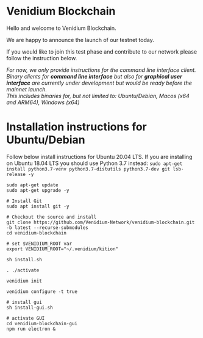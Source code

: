 # Venidium Blockchain

Hello and welcome to Venidium Blockchain.

We are happy to announce the launch of our testnet today.

If you would like to join this test phase and contribute to our network please follow the instruction below.

_For now, we only provide instructions for the command line interface client._  
_Binary clients for **command line interface** but also for **graphical user interface** are currently under development but would be ready before the mainnet launch._  
_This includes binaries for, but not limited to: Ubuntu/Debian, Macos (x64 and ARM64), Windows (x64)_

# Installation instructions for Ubuntu/Debian

Follow below install instructions for Ubuntu 20.04 LTS. If you are installing on Ubuntu 18.04 LTS you should use Python 3.7 instead: `sudo apt-get install python3.7-venv python3.7-distutils python3.7-dev git lsb-release -y`

```shell
sudo apt-get update
sudo apt-get upgrade -y

# Install Git
sudo apt install git -y

# Checkout the source and install
git clone https://github.com/Venidium-Network/venidium-blockchain.git -b latest --recurse-submodules
cd venidium-blockchain

# set $VENIDIUM_ROOT var
export VENIDIUM_ROOT="~/.venidium/kition"

sh install.sh

. ./activate

venidium init

venidium configure -t true

# install gui
sh install-gui.sh

# activate GUI
cd venidium-blockchain-gui
npm run electron &

```